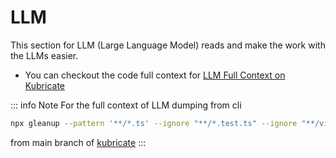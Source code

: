 # LLM

This section for LLM (Large Language Model) reads and make the work with the LLMs easier.

- You can checkout the code full context for [LLM Full Context on Kubricate](/assets/llm/full.txt)

::: info Note
For the full context of LLM dumping from cli

```bash
npx gleanup --pattern '**/*.ts' --ignore "**/*.test.ts" --ignore "**/vitest.config.ts" --ignore "tools/**" --ignore "config/**"
```
from main branch of [kubricate](https://github.com/thaitype/kubricate)
:::
